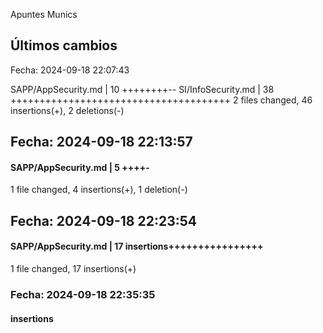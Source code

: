 Apuntes Munics 
## Últimos cambios

Fecha: 2024-09-18 22:07:43

 SAPP/AppSecurity.md | 10 ++++++++--
 SI/InfoSecurity.md  | 38 ++++++++++++++++++++++++++++++++++++++
 2 files changed, 46 insertions(+), 2 deletions(-)



## Fecha: 2024-09-18 22:13:57

####  SAPP/AppSecurity.md | 5 ++++-
 1 file changed, 4 insertions(+), 1 deletion(-)



## Fecha: 2024-09-18 22:23:54

#### SAPP/AppSecurity.md | 17 insertions++++++++++++++++
1 file changed, 17 insertions(+)



### Fecha: 2024-09-18 22:35:35

####  insertions

